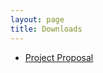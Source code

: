 ```yaml
---
layout: page
title: Downloads
---
```


* <a href="/public/project_proposal.pdf">Project Proposal</a>
